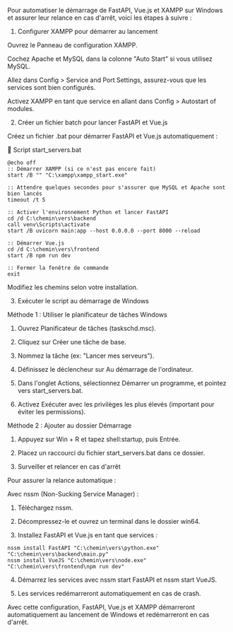 Pour automatiser le démarrage de FastAPI, Vue.js et XAMPP sur Windows et assurer leur relance en cas d'arrêt, voici les étapes à suivre :

1. Configurer XAMPP pour démarrer au lancement

Ouvrez le Panneau de configuration XAMPP.

Cochez Apache et MySQL dans la colonne "Auto Start" si vous utilisez MySQL.

Allez dans Config > Service and Port Settings, assurez-vous que les services sont bien configurés.

Activez XAMPP en tant que service en allant dans Config > Autostart of modules.


2. Créer un fichier batch pour lancer FastAPI et Vue.js

Créez un fichier .bat pour démarrer FastAPI et Vue.js automatiquement :

📜 Script start_servers.bat

```
@echo off
:: Démarrer XAMPP (si ce n'est pas encore fait)
start /B "" "C:\xampp\xampp_start.exe"

:: Attendre quelques secondes pour s'assurer que MySQL et Apache sont bien lancés
timeout /t 5

:: Activer l'environnement Python et lancer FastAPI
cd /d C:\chemin\vers\backend
call venv\Scripts\activate
start /B uvicorn main:app --host 0.0.0.0 --port 8000 --reload

:: Démarrer Vue.js
cd /d C:\chemin\vers\frontend
start /B npm run dev

:: Fermer la fenêtre de commande
exit
```

Modifiez les chemins selon votre installation.

3. Exécuter le script au démarrage de Windows

Méthode 1 : Utiliser le planificateur de tâches Windows

1. Ouvrez Planificateur de tâches (taskschd.msc).


2. Cliquez sur Créer une tâche de base.


3. Nommez la tâche (ex: "Lancer mes serveurs").


4. Définissez le déclencheur sur Au démarrage de l'ordinateur.


5. Dans l'onglet Actions, sélectionnez Démarrer un programme, et pointez vers start_servers.bat.


6. Activez Exécuter avec les privilèges les plus élevés (important pour éviter les permissions).



Méthode 2 : Ajouter au dossier Démarrage

1. Appuyez sur Win + R et tapez shell:startup, puis Entrée.


2. Placez un raccourci du fichier start_servers.bat dans ce dossier.




4. Surveiller et relancer en cas d'arrêt

Pour assurer la relance automatique :

Avec nssm (Non-Sucking Service Manager) :

1. Téléchargez nssm.


2. Décompressez-le et ouvrez un terminal dans le dossier win64.


3. Installez FastAPI et Vue.js en tant que services :

```
nssm install FastAPI "C:\chemin\vers\python.exe" "C:\chemin\vers\backend\main.py"
nssm install VueJS "C:\chemin\vers\node.exe" "C:\chemin\vers\frontend\npm run dev"
```

4. Démarrez les services avec nssm start FastAPI et nssm start VueJS.


5. Les services redémarreront automatiquement en cas de crash.




Avec cette configuration, FastAPI, Vue.js et XAMPP démarreront automatiquement au lancement de Windows et redémarreront en cas d'arrêt.

